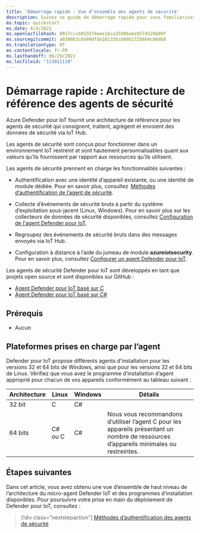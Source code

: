 ```yaml
---
title: 'Démarrage rapide : Vue d’ensemble des agents de sécurité'
description: Suivez ce guide de démarrage rapide pour vous familiariser avec l'architecture des agents de sécurité utilisés dans le service Azure Defender pour IoT.
ms.topic: quickstart
ms.date: 4/4/2021
ms.openlocfilehash: 0937cccb0335f4eee16ca3590babe9574320b89f
ms.sourcegitcommit: a038863c0a99dfda16133bcb08b172b6b4c86db8
ms.translationtype: HT
ms.contentlocale: fr-FR
ms.lasthandoff: 06/29/2021
ms.locfileid: "113011110"
---
```

# <a name="quickstart-security-agent-reference-architecture"></a>Démarrage rapide : Architecture de référence des agents de sécurité

Azure Defender pour IoT fournit une architecture de référence pour les agents de sécurité qui consignent, traitent, agrègent et envoient des données de sécurité via IoT Hub.

Les agents de sécurité sont conçus pour fonctionner dans un environnement IoT restreint et sont hautement personnalisables quant aux valeurs qu’ils fournissent par rapport aux ressources qu’ils utilisent.

Les agents de sécurité prennent en charge les fonctionnalités suivantes :

- Authentification avec une identité d’appareil existante, ou une identité de module dédiée. Pour en savoir plus, consultez  [Méthodes d’authentification de l’agent de sécurité](concept-security-agent-authentication-methods.md).

- Collecte d’événements de sécurité bruts à partir du système d’exploitation sous-jacent (Linux, Windows). Pour en savoir plus sur les collecteurs de données de sécurité disponibles, consultez [Configuration de l'agent Defender pour IoT](how-to-agent-configuration.md).

- Regroupez des événements de sécurité bruts dans des messages envoyés via IoT Hub.

- Configuration à distance à l’aide du jumeau de module **azureiotsecurity**. Pour en savoir plus, consultez [Configurer un agent Defender pour IoT](how-to-agent-configuration.md).

Les agents de sécurité Defender pour IoT sont développés en tant que projets open source et sont disponibles sur GitHub :

- [Agent Defender pour IoT basé sur C](https://github.com/Azure/Azure-IoT-Security-Agent-C)
- [Agent Defender pour IoT basé sur C#](https://github.com/Azure/Azure-IoT-Security-Agent-CS)

## <a name="prerequisites"></a>Prérequis

- Aucun

## <a name="agent-supported-platforms"></a>Plateformes prises en charge par l’agent

Defender pour IoT propose différents agents d'installation pour les versions 32 et 64 bits de Windows, ainsi que pour les versions 32 et 64 bits de Linux. Vérifiez que vous avez le programme d’installation d’agent approprié pour chacun de vos appareils conformément au tableau suivant :

| Architecture | Linux | Windows | Détails |
|--|--|--|--|
| 32 bit | C | C# |  |
| 64 bits | C# ou C | C# | Nous vous recommandons d’utiliser l’agent C pour les appareils présentant un nombre de ressources d’appareils minimales ou restreintes. |


## <a name="next-steps"></a>Étapes suivantes

Dans cet article, vous avez obtenu une vue d’ensemble de haut niveau de l’architecture du micro-agent Defender IoT et des programmes d’installation disponibles.
Pour poursuivre votre prise en main du déploiement de Defender pour IoT, consultez : 

> [!div class="nextstepaction"]
> [Méthodes d’authentification des agents de sécurité](concept-security-agent-authentication-methods.md)
